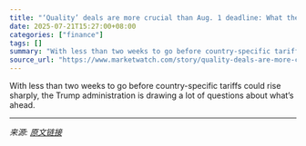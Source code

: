 ```yaml
---
title: "‘Quality’ deals are more crucial than Aug. 1 deadline: What the Trump team is saying about its tariff hikes"
date: 2025-07-21T15:27:00+08:00
categories: ["finance"]
tags: []
summary: "With less than two weeks to go before country-specific tariffs could rise sharply, the Trump administration is drawing a lot of questions about what’s ahead."
source_url: "https://www.marketwatch.com/story/quality-deals-are-more-crucial-than-aug-1-deadline-what-the-trump-team-is-saying-about-its-tariff-hikes-8ec7a66b?mod=mw_rss_topstories"
---
```


With less than two weeks to go before country-specific tariffs could rise sharply, the Trump administration is drawing a lot of questions about what’s ahead.

---

*来源: [原文链接](https://www.marketwatch.com/story/quality-deals-are-more-crucial-than-aug-1-deadline-what-the-trump-team-is-saying-about-its-tariff-hikes-8ec7a66b?mod=mw_rss_topstories)*
